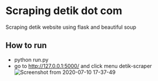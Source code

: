 # Scraping detik dot com
Scraping detik website using flask and beautiful soup

## How to run
- python run.py
- go to http://127.0.0.1:5000/ and click menu detik-scraper
![Screenshot from 2020-07-10 17-37-49](https://user-images.githubusercontent.com/22952485/87145948-66192280-c2d4-11ea-9c06-02fb5a3a0a5f.png)
